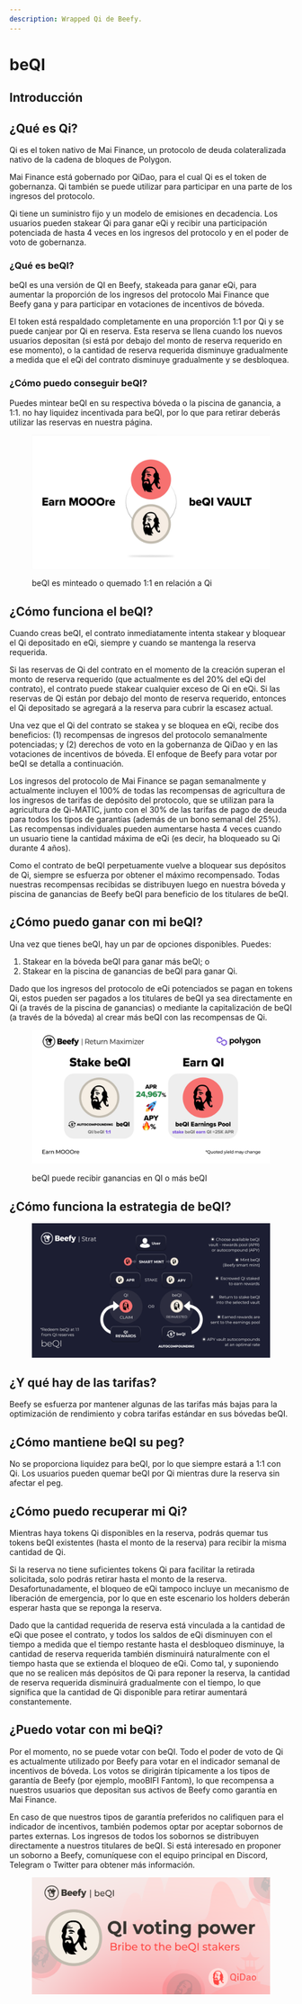 ```yaml
---
description: Wrapped Qi de Beefy.
---
```


# beQI

## Introducción

## ¿Qué es Qi?

Qi es el token nativo de Mai Finance, un protocolo de deuda colateralizada nativo de la cadena de bloques de Polygon.

&#x20;Mai Finance está gobernado por QiDao, para el cual Qi es el token de gobernanza. Qi también se puede utilizar para participar en una parte de los ingresos del protocolo.

&#x20;Qi tiene un suministro fijo y un modelo de emisiones en decadencia. Los usuarios pueden stakear Qi para ganar eQi y recibir una participación potenciada de hasta 4 veces en los ingresos del protocolo y en el poder de voto de gobernanza.

### ¿Qué es beQI?

beQI es una versión de QI en Beefy, stakeada para ganar eQi, para aumentar la proporción de los ingresos del protocolo Mai Finance que Beefy gana y para participar en votaciones de incentivos de bóveda.&#x20;

El token está respaldado completamente en una proporción 1:1 por Qi y se puede canjear por Qi en reserva. Esta reserva se llena cuando los nuevos usuarios depositan (si está por debajo del monto de reserva requerido en ese momento), o la cantidad de reserva requerida disminuye gradualmente a medida que el eQi del contrato disminuye gradualmente y se desbloquea.

### ¿Cómo puedo conseguir beQI?

Puedes mintear beQI en su respectiva bóveda o la piscina de ganancia, a 1:1. no hay liquidez incentivada para beQI, por lo que para retirar deberás utilizar las reservas en nuestra página.

<figure><img src="../../.gitbook/assets/image (4).png" alt=""><figcaption><p>beQI es minteado o quemado 1:1 en relación a Qi</p></figcaption></figure>

## ¿Cómo funciona el beQI?

Cuando creas beQI, el contrato inmediatamente intenta stakear y bloquear el Qi depositado en eQi, siempre y cuando se mantenga la reserva requerida.&#x20;

Si las reservas de Qi del contrato en el momento de la creación superan el monto de reserva requerido (que actualmente es del 20% del eQi del contrato), el contrato puede stakear cualquier exceso de Qi en eQi. Si las reservas de Qi están por debajo del monto de reserva requerido, entonces el Qi depositado se agregará a la reserva para cubrir la escasez actual.&#x20;

Una vez que el Qi del contrato se stakea y se bloquea en eQi, recibe dos beneficios: (1) recompensas de ingresos del protocolo semanalmente potenciadas; y (2) derechos de voto en la gobernanza de QiDao y en las votaciones de incentivos de bóveda. El enfoque de Beefy para votar por beQI se detalla a continuación.&#x20;

Los ingresos del protocolo de Mai Finance se pagan semanalmente y actualmente incluyen el 100% de todas las recompensas de agricultura de los ingresos de tarifas de depósito del protocolo, que se utilizan para la agricultura de Qi-MATIC, junto con el 30% de las tarifas de pago de deuda para todos los tipos de garantías (además de un bono semanal del 25%). Las recompensas individuales pueden aumentarse hasta 4 veces cuando un usuario tiene la cantidad máxima de eQi (es decir, ha bloqueado su Qi durante 4 años).&#x20;

Como el contrato de beQI perpetuamente vuelve a bloquear sus depósitos de Qi, siempre se esfuerza por obtener el máximo recompensado. Todas nuestras recompensas recibidas se distribuyen luego en nuestra bóveda y piscina de ganancias de Beefy beQI para beneficio de los titulares de beQI.



## ¿Cómo puedo ganar con mi beQI?

Una vez que tienes beQI, hay un par de opciones disponibles. Puedes:&#x20;

1. Stakear en la bóveda beQI para ganar más beQI; o&#x20;
2. Stakear en la piscina de ganancias de beQI para ganar Qi.&#x20;

Dado que los ingresos del protocolo de eQi potenciados se pagan en tokens Qi, estos pueden ser pagados a los titulares de beQI ya sea directamente en Qi (a través de la piscina de ganancias) o mediante la capitalización de beQI (a través de la bóveda) al crear más beQI con las recompensas de Qi.

<figure><img src="../../.gitbook/assets/image (5).png" alt=""><figcaption><p>beQI puede recibir ganancias en QI o más beQI</p></figcaption></figure>

## ¿Cómo funciona la estrategia de beQI?

<figure><img src="../../.gitbook/assets/image (9).png" alt=""><figcaption></figcaption></figure>

## ¿Y qué hay de las tarifas?&#x20;

Beefy se esfuerza por mantener algunas de las tarifas más bajas para la optimización de rendimiento y cobra tarifas estándar en sus bóvedas beQI.

## ¿Cómo mantiene beQI su peg?&#x20;

No se proporciona liquidez para beQI, por lo que siempre estará a 1:1 con Qi. Los usuarios pueden quemar beQI por Qi mientras dure la reserva sin afectar el peg.

## ¿Cómo puedo recuperar mi Qi?&#x20;

Mientras haya tokens Qi disponibles en la reserva, podrás quemar tus tokens beQI existentes (hasta el monto de la reserva) para recibir la misma cantidad de Qi.

&#x20;Si la reserva no tiene suficientes tokens Qi para facilitar la retirada solicitada, solo podrás retirar hasta el monto de la reserva. Desafortunadamente, el bloqueo de eQi tampoco incluye un mecanismo de liberación de emergencia, por lo que en este escenario los holders deberán esperar hasta que se reponga la reserva.&#x20;

Dado que la cantidad requerida de reserva está vinculada a la cantidad de eQi que posee el contrato, y todos los saldos de eQi disminuyen con el tiempo a medida que el tiempo restante hasta el desbloqueo disminuye, la cantidad de reserva requerida también disminuirá naturalmente con el tiempo hasta que se extienda el bloqueo de eQi. Como tal, y suponiendo que no se realicen más depósitos de Qi para reponer la reserva, la cantidad de reserva requerida disminuirá gradualmente con el tiempo, lo que significa que la cantidad de Qi disponible para retirar aumentará constantemente.

## ¿Puedo votar con mi beQi?&#x20;

Por el momento, no se puede votar con beQI. Todo el poder de voto de Qi es actualmente utilizado por Beefy para votar en el indicador semanal de incentivos de bóveda. Los votos se dirigirán típicamente a los tipos de garantía de Beefy (por ejemplo, mooBIFI Fantom), lo que recompensa a nuestros usuarios que depositan sus activos de Beefy como garantía en Mai Finance.&#x20;

En caso de que nuestros tipos de garantía preferidos no califiquen para el indicador de incentivos, también podemos optar por aceptar sobornos de partes externas. Los ingresos de todos los sobornos se distribuyen directamente a nuestros titulares de beQI. Si está interesado en proponer un soborno a Beefy, comuníquese con el equipo principal en Discord, Telegram o Twitter para obtener más información.

<figure><img src="../../.gitbook/assets/image (2).png" alt=""><figcaption></figcaption></figure>



####
